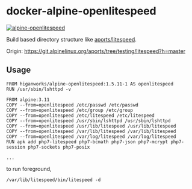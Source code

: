 # docker-alpine-openlitespeed

[![alpine-openlitespeed](http://dockeri.co/image/higanworks/alpine-openlitespeed)](https://hub.docker.com/r/higanworks/alpine-openlitespeed/)

Build based directory structure like [aports/litespeed](https://pkgs.alpinelinux.org/package/edge/testing/x86/litespeed).

Origin: https://git.alpinelinux.org/aports/tree/testing/litespeed?h=master


## Usage

```
FROM higanworks/alpine-openlitespeed:1.5.11-1 AS openlitespeed
RUN /usr/sbin/lshttpd -v

FROM alpine:3.11
COPY --from=openlitespeed /etc/passwd /etc/passwd
COPY --from=openlitespeed /etc/group /etc/group
COPY --from=openlitespeed /etc/litespeed /etc/litespeed
COPY --from=openlitespeed /usr/sbin/lshttpd /usr/sbin/lshttpd
COPY --from=openlitespeed /usr/lib/litespeed /usr/lib/litespeed
COPY --from=openlitespeed /var/lib/litespeed /var/lib/litespeed
COPY --from=openlitespeed /var/log/litespeed /var/log/litespeed
RUN apk add php7-litespeed php7-bcmath php7-json php7-mcrypt php7-session php7-sockets php7-posix

...
```

to run foreground,

```
/var/lib/litespeed/bin/litespeed -d
```
